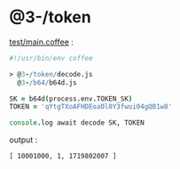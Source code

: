 [‼️]: ✏️README.mdt

# @3-/token

[test/main.coffee](./test/main.coffee) :

```coffee
#!/usr/bin/env coffee

> @3-/token/decode.js
  @3-/b64/b64d.js

SK = b64d(process.env.TOKEN_SK)
TOKEN = 'qYtgTXoAFHDEoa0l0Y3fwui04gQB1w8'

console.log await decode SK, TOKEN
```

output :

```
[ 10001000, 1, 1719802007 ]
```
